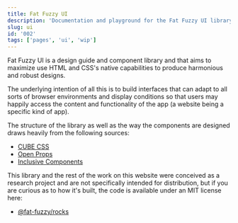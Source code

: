 ```yaml
---
title: Fat Fuzzy UI
description: 'Documentation and playground for the Fat Fuzzy UI library'
slug: ui
id: '002'
tags: ['pages', 'ui', 'wip']
---
```


Fat Fuzzy UI is a design guide and component library and that aims to maximize use HTML and
CSS's native capabilities to produce harmonious and robust designs.

The underlying intention of all this is to build interfaces that can adapt to all sorts of browser environments and display conditions so that users may happily access the content and functionality of the app (a website being a specific kind of app).

The structure of the library as well as the way the components are designed draws heavily from the following sources:

- [CUBE CSS](https://cube.fyi/)
- [Open Props](https://open-props.style/)
- [Inclusive Components](https://inclusive-components.design)

This library and the rest of the work on this website were conceived as a research project and are not specifically intended for distribution, but if you are curious as to how it's built, the code is available under an MIT license here:

- [@fat-fuzzy/rocks](https://github.com/fat-fuzzy/rocks/)

